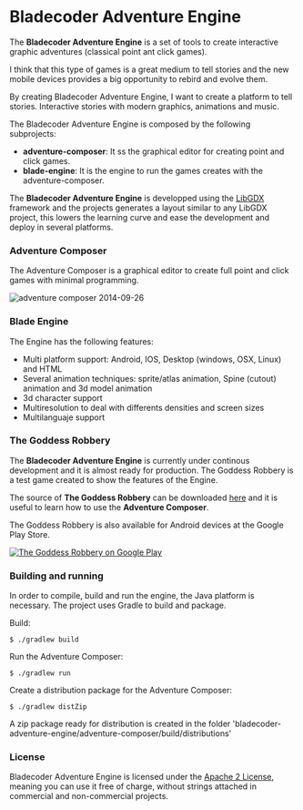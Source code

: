 Bladecoder Adventure Engine
===========================

The **Bladecoder Adventure Engine** is a set of tools to create interactive graphic adventures (classical point ant click games).

I think that this type of games is a great medium to tell stories and the new mobile devices provides a big opportunity to rebird and evolve them.

By creating Bladecoder Adventure Engine, I want to create a platform to tell stories. Interactive stories with modern graphics, animations and music.

The Bladecoder Adventure Engine is composed by the following subprojects:

* **adventure-composer**: It ss the graphical editor for creating point and click games.
* **blade-engine**: It is the engine to run the games creates with the adventure-composer.
 
The **Bladecoder Adventure Engine** is developped using the [LibGDX](http://libgdx.badlogicgames.com/) framework and the projects generates a layout similar to any LibGDX project, this lowers the learning curve and ease the development and deploy in several platforms.

### Adventure Composer
The Adventure Composer is a graphical editor to create full point and click games with minimal programming.

![adventure composer 2014-09-26](https://cloud.githubusercontent.com/assets/6229260/4420346/1d3a1b8a-4578-11e4-8eec-415f5e27c005.png)

### Blade Engine
The Engine has the following features:
* Multi platform support: Android, IOS, Desktop (windows, OSX, Linux) and HTML
* Several animation techniques: sprite/atlas animation, Spine (cutout) animation and 3d model animation
* 3d character support
* Multiresolution to deal with differents densities and screen sizes
* Multilanguaje support

### The Goddess Robbery

The **Bladecoder Adventure Engine** is currently under continous development and it is almost ready for production. The Goddess Robbery is a test game created to show the features of the Engine.

The source of **The Goddess Robbery** can be downloaded  [here](https://github.com/bladecoder/bladecoder-adventure-tests/tree/master/venus) and it is useful to learn how to use the **Adventure Composer**. 

The Goddess Robbery is also available for Android devices at the Google Play Store.

[![The Goddess Robbery on Google Play](http://developer.android.com/images/brand/en_app_rgb_wo_60.png)](http://play.google.com/store/apps/details?id=com.bladecoder.engine)

### Building and running
In order to compile, build and run the engine, the Java platform is necessary. The project uses Gradle to build and package.

Build:

    $ ./gradlew build

Run the Adventure Composer:

    $ ./gradlew run

Create a distribution package for the Adventure Composer:

    $ ./gradlew distZip

A zip package ready for distribution is created in the folder 'bladecoder-adventure-engine/adventure-composer/build/distributions'

### License
Bladecoder Adventure Engine is licensed under the [Apache 2 License](http://www.apache.org/licenses/LICENSE-2.0.html), meaning you
can use it free of charge, without strings attached in commercial and non-commercial projects.


